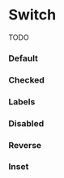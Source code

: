# Switch
TODO

<Playground />

<Usage />

<Api />

<Examples />

### Default
<Example value="examples/default" />

### Checked
<Example value="examples/checked" />

### Labels
<Example value="examples/labels" />

### Disabled
<Example value="examples/disabled" />

### Reverse
<Example value="examples/reverse" />

### Inset
<Example value="examples/inset" />